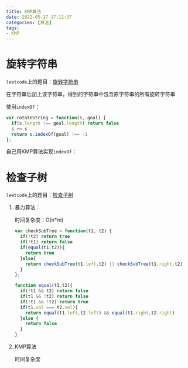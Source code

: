 ```yaml
---
title: KMP算法
date: 2022-05-17 17:11:37
categories: [算法]
tags:
- KMP
---
```


# 旋转字符串

`leetcode`上的题目：[旋转字符串](https://leetcode.cn/problems/rotate-string/)

在字符串后加上该字符串，得到的字符串中包含原字符串的所有旋转字符串

使用`indexOf`：

```js
var rotateString = function(s, goal) {
  if(s.length !== goal.length) return false
  s += s
  return s.indexOf(goal) !== -1
};
```

自己用KMP算法实现`indexOf`：

# 检查子树

`leetcode`上的题目：[检查子树](https://leetcode.cn/problems/check-subtree-lcci/)

1. 暴力算法：

   时间复杂度：O(n*m)

   ```js
   var checkSubTree = function(t1, t2) {
     if(!t2) return true
     if(!t1) return false
     if(equal(t1,t2)){
       return true
     }else{
       return checkSubTree(t1.left,t2) || checkSubTree(t1.right,t2)
     }
   };
   
   function equal(t1,t2){
     if(!t1 && t2) return false
     if(t1 && !t2) return false
     if(!t1 && !t2) return true
     if(t1.val === t2.val){
       return equal(t1.left,t2.left) && equal(t1.right,t2.right)
     }else {
       return false
     }
   }
   ```

2. KMP算法

   时间复杂度

